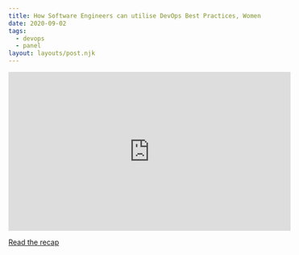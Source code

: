 ```yaml
---
title: How Software Engineers can utilise DevOps Best Practices, Women in DevOps 2020
date: 2020-09-02
tags:
  - devops
  - panel
layout: layouts/post.njk
---
```


<iframe width="560" height="315" src="https://www.youtube.com/embed/OGLl_EUjH6Q" title="YouTube video player" frameborder="0" allow="accelerometer; autoplay; clipboard-write; encrypted-media; gyroscope; picture-in-picture" allowfullscreen></iframe>

<a href="https://www.womenindevops.com/news/recap-webinar-5-how-software-engineers-can-utilise-devops-best-practices-238285/">Read the recap</a>
